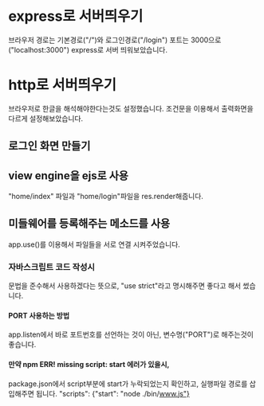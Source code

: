 # express로 서버띄우기
브라우저 경로는 기본경로("/")와 로그인경로("/login") 포트는 3000으로("localhost:3000") express로 서버 띄워보았습니다.


# http로 서버띄우기
브라우저로 한글을 해석해야한다는것도 설정했습니다.
조건문을 이용해서 출력화면을 다르게 설정해보았습니다.


## 로그인 화면 만들기


## view engine을 ejs로 사용
"home/index" 파일과 "home/login"파일을 res.render해줍니다.


## 미들웨어를 등록해주는 메소드를 사용
app.use()를 이용해서 파일들을 서로 연결 시켜주었습니다.


### 자바스크립트 코드 작성시
문법을 준수해서 사용하겠다는 뜻으로, "use strict"라고 명시해주면 좋다고 해서 썼습니다.


#### PORT 사용하는 방법
app.listen에서 바로 포트번호를 선언하는 것이 아닌, 변수명("PORT")로 해주는것이 좋습니다.


#### 만약 npm ERR! missing script: start 에러가 있을시,
package.json에서 script부분에 start가 누락되었는지 확인하고, 실행파일 경로를 삽입해주면 됩니다.
"scripts": {"start": "node ./bin/www.js"}
